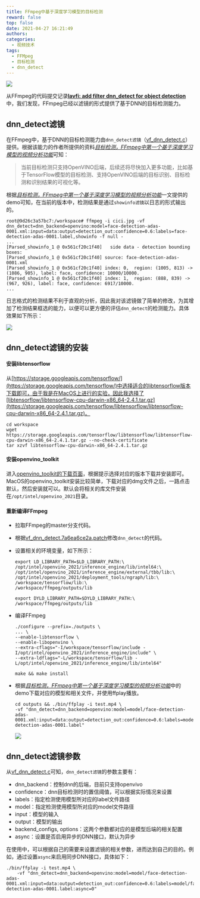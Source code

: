 ```yaml
---
title: FFmpeg中基于深度学习模型的目标检测
reward: false
top: false
date: 2021-04-27 16:21:49
authors:
categories:
  - 视频技术
tags:
  - FFMpeg
  - 目标检测
  - dnn_detect
---
```


![](1.png)

从FFmpeg的代码提交记录[**lavfi: add filter dnn_detect for object detection**](https://github.com/FFmpeg/FFmpeg/commit/aa9ffdaa1eaeb5e16fb6b89852f38ff488d81173)中，我们发现，FFmpeg已经以滤镜的形式提供了基于DNN的目标检测能力。

<!--more-->

## dnn_detect滤镜
在FFmpeg中，基于DNN的目标检测能力由`dnn_detect滤镜`（[vf_dnn_detect.c](https://github.com/FFmpeg/FFmpeg/blob/master/libavfilter/vf_dnn_detect.c)）提供。根据该能力的作者所提供的资料[*目标检测，FFmpeg中第一个基于深度学习模型的视频分析功能*](https://mp.weixin.qq.com/s?__biz=MzI3MjU1MjU1Mw==&mid=2247483828&idx=1&sn=df8fe902868ca2a0ea1cf50fff28ff95)可知：

> 当前目标检测只支持OpenVINO后端，后续还将尽快加入更多功能，比如基于TensorFlow模型的目标检测、支持OpenVINO后端的目标识别、目标检测和识别结果的可视化等。

根据[*目标检测，FFmpeg中第一个基于深度学习模型的视频分析功能*](https://mp.weixin.qq.com/s?__biz=MzI3MjU1MjU1Mw==&mid=2247483828&idx=1&sn=df8fe902868ca2a0ea1cf50fff28ff95)一文提供的demo可知，在当前的版本中，检测结果是通过`showinfo滤镜`以日志的形式输出的。

```shell
root@9d26c3a57bc7:/workspace# ffmpeg -i cici.jpg -vf dnn_detect=dnn_backend=openvino:model=face-detection-adas-0001.xml:input=data:output=detection_out:confidence=0.6:labels=face-detection-adas-0001.label,showinfo -f null -
...
[Parsed_showinfo_1 @ 0x561cf20c1f40]   side data - detection bounding boxes:
[Parsed_showinfo_1 @ 0x561cf20c1f40] source: face-detection-adas-0001.xml
[Parsed_showinfo_1 @ 0x561cf20c1f40] index: 0,  region: (1005, 813) -> (1086, 905), label: face, confidence: 10000/10000.
[Parsed_showinfo_1 @ 0x561cf20c1f40] index: 1,  region: (888, 839) -> (967, 926), label: face, confidence: 6917/10000.
...
```

日志格式的检测结果不利于直观的分析，因此我对该滤镜做了简单的修改，为其增加了检测结果框选的能力，以便可以更方便的评估`dnn_detect`的检测能力。具体效果如下所示：

![](2.jpg)

## dnn_detect滤镜的安装
#### 安装libtensorflow
从[https://storage.googleapis.com/tensorflow/](https://storage.googleapis.com/tensorflow/)中选择适合的libtensorflow版本下载即可，由于我是在MacOS上进行的实验，因此我选择了[libtensorflow/libtensorflow-cpu-darwin-x86_64-2.4.1.tar.gz](https://storage.googleapis.com/tensorflow/libtensorflow/libtensorflow-cpu-darwin-x86_64-2.4.1.tar.gz)。

```
cd workspace
wget https://storage.googleapis.com/tensorflow/libtensorflow/libtensorflow-cpu-darwin-x86_64-2.4.1.tar.gz --no-check-certificate
tar xzvf libtensorflow-cpu-darwin-x86_64-2.4.1.tar.gz
```

#### 安装openvino_toolkit
进入[openvino_toolkit的下载页面](https://software.intel.com/content/www/us/en/develop/tools/openvino-toolkit/download.html)，根据提示选择对应的版本下载并安装即可。MacOS的openvino_toolkit安装比较简单，下载对应的dmg文件之后，一路点击默认，然后安装就可以。默认会将相关的库文件安装在`/opt/intel/openvino_2021`目录。

#### 重新编译FFmpeg
* 拉取FFmpeg的master分支代码。
* 根据[vf_dnn_detect.7a6ea6ce2a.patch](https://gitee.com/wangwei1237/wangwei1237/blob/master/2021/04/27/object-detection-based-on-dnn-detect-in-FFmpeg/vf_dnn_detect.7a6ea6ce2a.patch)修改`dnn_detect`的代码。
* 设置相关的环境变量，如下所示：
    ```shell
    export LD_LIBRARY_PATH=$LD_LIBRARY_PATH:\
    /opt/intel/openvino_2021/inference_engine/lib/intel64:\
    /opt/intel/openvino_2021/inference_engine/external/tbb/lib:\
    /opt/intel/openvino_2021/deployment_tools/ngraph/lib:\
    /workspace/tensorflow/lib:\
    /workspace/ffmpeg/outputs/lib

    export DYLD_LIBRARY_PATH=$DYLD_LIBRARY_PATH:\
    /workspace/ffmpeg/outputs/lib
    ```
* 编译FFmpeg
    ```
    ./configure --prefix=./outputs \
    ... \
    --enable-libtensorflow \
    --enable-libopenvino \
    --extra-cflags="-I/workspace/tensorflow/include -I/opt/intel/openvino_2021/inference_engine/include" \
    --extra-ldflags="-L/workspace/tensorflow/lib -L/opt/intel/openvino_2021/inference_engine/lib/intel64"

    make && make install
    ```

* 根据[*目标检测，FFmpeg中第一个基于深度学习模型的视频分析功能*](https://mp.weixin.qq.com/s?__biz=MzI3MjU1MjU1Mw==&mid=2247483828&idx=1&sn=df8fe902868ca2a0ea1cf50fff28ff95)中的demo下载对应的模型和相关文件，并使用ffplay播放。
    ```
    cd outputs && ./bin/ffplay -i test.mp4 \
    -vf "dnn_detect=dnn_backend=openvino:model=model/face-detection-adas-0001.xml:input=data:output=detection_out:confidence=0.6:labels=model/face-detection-adas-0001.label"
    ```

    ![](3.jpg)

## dnn_detect滤镜参数
从[vf_dnn_detect.c](https://github.com/FFmpeg/FFmpeg/blob/master/libavfilter/vf_dnn_detect.c)可知，`dnn_detect滤镜`的参数主要有：
* dnn_backend：控制dnn的后端，目前只支持openvivo
* confidence：dnn目标检测时的置信阈值，可以根据实际情况来设置
* labels：指定检测使用模型所对应的label文件路径
* model：指定检测使用模型所对应的model文件路径
* input：模型的输入
* output：模型的输出
* backend_configs, options：这两个参数都对应的是模型后端的相关配置
* async：设置是否启用异步的DNN接口，默认为异步

在使用中，可以根据自己的需要来设置滤镜的相关参数，进而达到自己的目的。例如，通过设置`async`来启用同步DNN接口，具体如下：

```
./bin/ffplay -i test.mp4 \
    -vf "dnn_detect=dnn_backend=openvino:model=model/face-detection-adas-0001.xml:input=data:output=detection_out:confidence=0.6:labels=model/face-detection-adas-0001.label:async=0"
```
